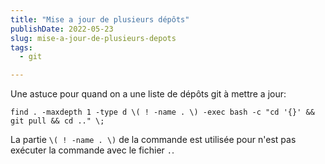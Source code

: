 ```yaml
---
title: "Mise a jour de plusieurs dépôts"
publishDate: 2022-05-23
slug: mise-a-jour-de-plusieurs-depots
tags:
  - git

---
```


Une astuce pour quand on a une liste de dépôts git à mettre a jour:

```console
find . -maxdepth 1 -type d \( ! -name . \) -exec bash -c "cd '{}' && git pull && cd .." \;
```

La partie `\( ! -name . \)` de la commande est utilisée pour n'est pas exécuter la commande avec le fichier `.`.
